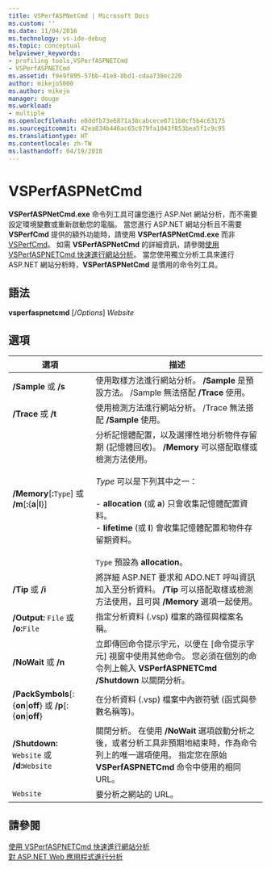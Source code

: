 ```yaml
---
title: VSPerfASPNetCmd | Microsoft Docs
ms.custom: ''
ms.date: 11/04/2016
ms.technology: vs-ide-debug
ms.topic: conceptual
helpviewer_keywords:
- profiling tools,VSPerfASPNETCmd
- VSPerfASPNETCmd
ms.assetid: f9e9f895-57bb-41e8-8bd1-cdaa738ec220
author: mikejo5000
ms.author: mikejo
manager: douge
ms.workload:
- multiple
ms.openlocfilehash: e8ddfb73e6871a30cabcece0711b0cf5b4c63175
ms.sourcegitcommit: 42ea834b446ac65c679fa1043f853bea5f1c9c95
ms.translationtype: HT
ms.contentlocale: zh-TW
ms.lasthandoff: 04/19/2018
---
```

# <a name="vsperfaspnetcmd"></a>VSPerfASPNetCmd
**VSPerfASPNetCmd.exe** 命令列工具可讓您進行 ASP.Net 網站分析，而不需要設定環境變數或重新啟動您的電腦。 當您進行 ASP.NET 網站分析且不需要 **VSPerfCmd** 提供的額外功能時，請使用 **VSPerfASPNetCmd.exe** 而非 [VSPerfCmd](../profiling/vsperfcmd.md)。 如需 **VSPerfASPNetCmd** 的詳細資訊，請參閱[使用 VSPerfASPNETCmd 快速進行網站分析](../profiling/rapid-web-site-profiling-with-vsperfaspnetcmd.md)。 當您使用獨立分析工具來進行 ASP.NET 網站分析時，**VSPerfASPNetCmd** 是慣用的命令列工具。  
  
## <a name="syntax"></a>語法  
 **vsperfaspnetcmd** [/*Options*] *Website*  
  
## <a name="options"></a>選項  
  
|選項|描述|  
|------------|-----------------|  
|**/Sample** 或 **/s**|使用取樣方法進行網站分析。 **/Sample** 是預設方法。 /Sample 無法搭配 **/Trace** 使用。|  
|**/Trace** 或 **/t**|使用檢測方法進行網站分析。 /Trace 無法搭配 **/Sample** 使用。|  
|**/Memory**[**:**`Type`] 或 **/m**[**:**{**a**&#124;**l**}]|分析記憶體配置，以及選擇性地分析物件存留期 (記憶體回收)。 **/Memory** 可以搭配取樣或檢測方法使用。<br /><br /> *Type* 可以是下列其中之一：<br /><br /> -   **allocation** (或 **a**) 只會收集記憶體配置資料。<br />-   **lifetime** (或 **l**) 會收集記憶體配置和物件存留期資料。<br /><br /> `Type` 預設為 **allocation**。|  
|**/Tip** 或 **/i**|將詳細 ASP.NET 要求和 ADO.NET 呼叫資訊加入至分析資料。 **/Tip** 可以搭配取樣或檢測方法使用，且可與 **/Memory** 選項一起使用。|  
|**/Output:** `File` 或 **/o:**`File`|指定分析資料 (.vsp) 檔案的路徑與檔案名稱。|  
|**/NoWait** 或 **/n**|立即傳回命令提示字元，以便在 [命令提示字元] 視窗中使用其他命令。 您必須在個別的命令列上輸入 **VSPerfASPNETCmd /Shutdown** 以關閉分析。|  
|**/PackSymbols**[:{**on**&#124;**off**} 或 **/p**[:{**on**&#124;**off**}|在分析資料 (.vsp) 檔案中內嵌符號 (函式與參數名稱等)。|  
|**/Shutdown:** `Website` 或 **/d:**`Website`|關閉分析。 在使用 **/NoWait** 選項啟動分析之後，或者分析工具非預期地結束時，作為命令列上的唯一選項使用。 指定您在原始 **VSPerfASPNETCmd** 命令中使用的相同 URL。|  
|`Website`|要分析之網站的 URL。|  
  
## <a name="see-also"></a>請參閱  
 [使用 VSPerfASPNETCmd 快速進行網站分析](../profiling/rapid-web-site-profiling-with-vsperfaspnetcmd.md)   
 [對 ASP.NET Web 應用程式進行分析](../profiling/command-line-profiling-of-aspnet-web-applications.md)
